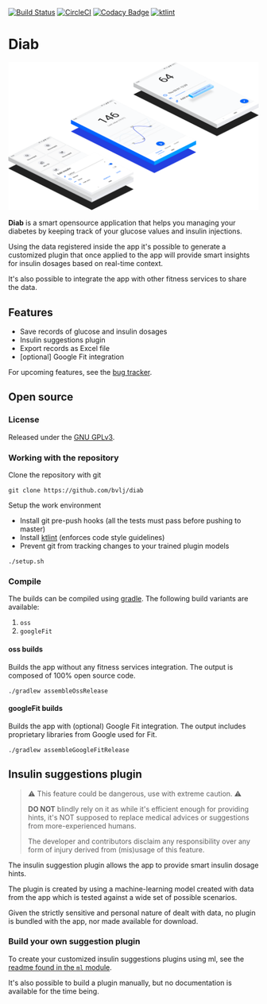 [![Build Status](https://api.travis-ci.org/bvlj/diab.svg)](https://travis-ci.org/bvlj/diab)
[![CircleCI](https://circleci.com/gh/bvlj/diab/tree/staging.svg?style=svg)](https://circleci.com/gh/bvlj/diab/tree/staging)
[![Codacy Badge](https://api.codacy.com/project/badge/Grade/5ba8b95a14d04075b86cce7ce71c46f0)](https://www.codacy.com/app/bvlj/diab?utm_source=github.com&amp;utm_medium=referral&amp;utm_content=bvlj/diab&amp;utm_campaign=Badge_Grade)
[![ktlint](https://img.shields.io/badge/code%20style-%E2%9D%A4-FF4081.svg)](https://ktlint.github.io/)

Diab
=====

![hero](docs/assets/hero.png)

**Diab** is a smart opensource application that helps you managing your diabetes by
keeping track of your glucose values and insulin injections.

Using the data registered inside the app it's possible to generate a
customized plugin that once applied to the app will provide smart insights
for insulin dosages based on real-time context.

It's also possible to integrate the app with other fitness services to share
the data.

## Features

* Save records of glucose and insulin dosages
* Insulin suggestions plugin
* Export records as Excel file
* [optional] Google Fit integration

For upcoming features, see the [bug tracker](https://github.com/bvlj/diab/issues).

## Open source

### License

Released under the [GNU GPLv3](https://www.gnu.org/licenses/gpl-3.0.txt).

### Working with the repository

Clone the repository with git

```shell
git clone https://github.com/bvlj/diab
```

Setup the work environment

* Install git pre-push hooks (all the tests must pass before pushing to master)
* Install [ktlint](https://ktlint.github.io) (enforces code style guidelines)
* Prevent git from tracking changes to your trained plugin models

```shell
./setup.sh
```

### Compile

The builds can be compiled using [gradle](https://gradle.org/).
The following build variants are available:

1. `oss`
2.  `googleFit`

#### oss builds

Builds the app without any fitness services integration.
The output is composed of 100% open source code.

```shell
./gradlew assembleOssRelease
```

#### googleFit builds

Builds the app with (optional) Google Fit integration.
The output includes proprietary libraries from Google used for Fit.

```shell
./gradlew assembleGoogleFitRelease
```

## Insulin suggestions plugin

> :warning: This feature could be dangerous, use with extreme caution. :warning:
>
> **DO NOT** blindly rely on it as while it's efficient enough for
> providing hints, it's NOT supposed to replace medical advices
> or suggestions from more-experienced humans.
>
> The developer and contributors disclaim any responsibility over any
> form of injury derived from (mis)usage of this feature.

The insulin suggestion plugin allows the app to provide smart insulin
dosage hints.

The plugin is created by using a machine-learning model created with data from
the app which is tested against a wide set of possible scenarios.

Given the strictly sensitive and personal nature of dealt with data, no plugin
is bundled with the app, nor made available for download.

### Build your own suggestion plugin

To create your customized insulin suggestions plugins using ml, see the
[readme found in the `ml` module](ml/Readme.md).

It's also possible to build a plugin manually, but no documentation is available for the time being.
